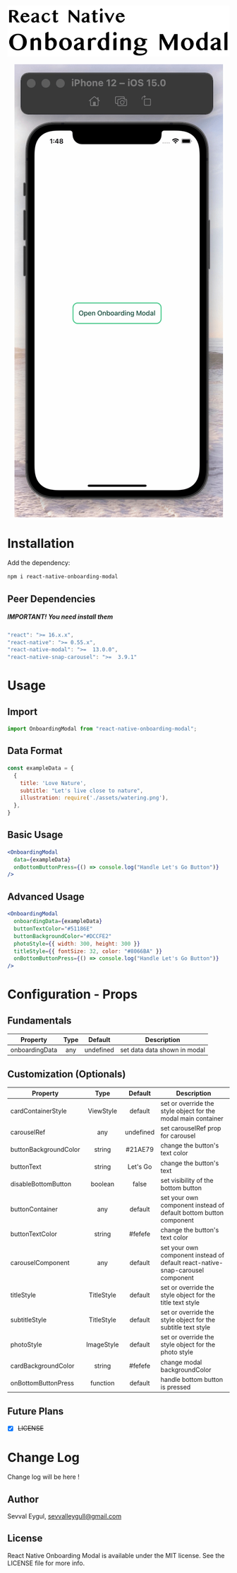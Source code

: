 <img alt="React Native Typescript Library Starter" src="assets/onboarding-modal.png" width="1050"/>

<p align="center">
  <img alt="React Native Typescript Library Starter"
        src="assets/Screenshots/onboarding-modal.gif" />
</p>

# Installation

Add the dependency:

```bash
npm i react-native-onboarding-modal
```

## Peer Dependencies

<h5><i>IMPORTANT! You need install them</i></h5>

```js
"react": ">= 16.x.x",
"react-native": ">= 0.55.x",
"react-native-modal": ">=  13.0.0",
"react-native-snap-carousel": ">=  3.9.1"
```

# Usage

## Import

```jsx
import OnboardingModal from "react-native-onboarding-modal";
```

## Data Format

```jsx
const exampleData = {
  {
    title: 'Love Nature',
    subtitle: "Let's live close to nature",
    illustration: require('./assets/watering.png'),
  },
}
```

## Basic Usage

```jsx
<OnboardingModal
  data={exampleData}
  onBottomButtonPress={() => console.log("Handle Let's Go Button")}
/>
```

## Advanced Usage

```jsx
<OnboardingModal
  onboardingData={exampleData}
  buttonTextColor="#51186E"
  buttonBackgroundColor="#DCCFE2"
  photoStyle={{ width: 300, height: 300 }}
  titleStyle={{ fontSize: 32, color: "#8066BA" }}
  onBottomButtonPress={() => console.log("Handle Let's Go Button")}
/>
```

# Configuration - Props

## Fundamentals

| Property       | Type |  Default  | Description                  |
| -------------- | :--: | :-------: | ---------------------------- |
| onboardingData | any  | undefined | set data data shown in modal |

## Customization (Optionals)

| Property              |    Type    |  Default  | Description                                                                    |
| --------------------- | :--------: | :-------: | ------------------------------------------------------------------------------ |
| cardContainerStyle    | ViewStyle  |  default  | set or override the style object for the modal main container                  |
| carouselRef           |    any     | undefined | set carouselRef prop for carousel                                              |
| buttonBackgroundColor |   string   |  #21AE79  | change the button's text color                                                 |
| buttonText            |   string   | Let's Go  | change the button's text                                                       |
| disableBottomButton   |  boolean   |   false   | set visibility of the bottom button                                            |
| buttonContainer       |    any     |  default  | set your own component instead of default bottom button component              |
| buttonTextColor       |   string   |  #fefefe  | change the button's text color                                                 |
| carouselComponent     |    any     |  default  | set your own component instead of default react-native-snap-carousel component |
| titleStyle            | TitleStyle |  default  | set or override the style object for the title text style                      |
| subtitleStyle         | TitleStyle |  default  | set or override the style object for the subtitle text style                   |
| photoStyle            | ImageStyle |  default  | set or override the style object for the photo style                           |
| cardBackgroundColor   |   string   |  #fefefe  | change modal backgroundColor                                                   |
| onBottomButtonPress   |  function  |  default  | handle bottom button is pressed                                                |

## Future Plans

- [x] ~~LICENSE~~

# Change Log

Change log will be here !

## Author

Sevval Eygul, sevvalleygull@gmail.com

## License

React Native Onboarding Modal is available under the MIT license. See the LICENSE file for more info.
